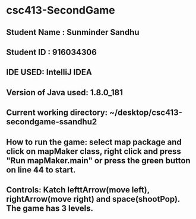 # csc413-SecondGame

## Student Name : Sunminder Sandhu
## Student ID : 916034306
## IDE USED: IntelliJ IDEA
## Version of Java used: 1.8.0_181
## Current working directory: ~/desktop/csc413-secondgame-ssandhu2
## How to run the game: select map package and click on mapMaker class, right click and press "Run mapMaker.main" or press the green button on line 44 to start.
## Controls: Katch lefttArrow(move left), rightArrow(move right) and space(shootPop). The game has 3 levels.